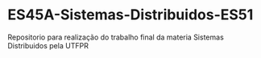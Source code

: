 # ES45A-Sistemas-Distribuidos-ES51
Repositorio para realização do trabalho final da materia Sistemas Distribuidos pela UTFPR
